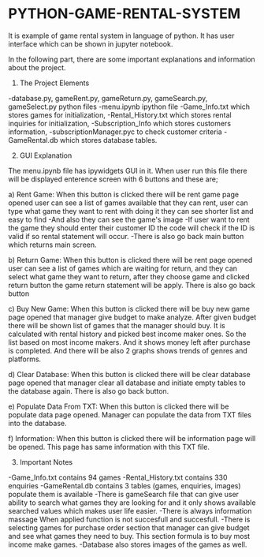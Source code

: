# PYTHON-GAME-RENTAL-SYSTEM
It is example of game rental system in language of python. It has user interface which can be shown in jupyter notebook.

In the following part, there are some important explanations and
information about the project.

1) The Project Elements

-database.py, gameRent.py, gameReturn.py, gameSearch.py,
gameSelect.py python files
-menu.ipynb ipython file
-Game_Info.txt which stores games for initialization,
-Rental_History.txt which stores rental inquiries for initialization,
-Subscription_Info which stores customers information,
-subscriptionManager.pyc to check customer criteria
-GameRental.db which stores database tables.

2) GUI Explanation

The menu.ipynb file has ipywidgets GUI in it. When user run this file
there will be displayed enterence screen with 6 buttons and these are;

a) Rent Game: When this button is clicked there will be rent game page opened
user can see a list of games available that they can rent, user can type what
game they want to rent with doing it they can see shorter list and easy to find
-And also they can see the game's image
-If user want to rent the game they should enter their customer ID
the code will check if the ID is valid if so rental statement will occur.
-There is also go back main button which returns main screen.

b) Return Game: When this button is clicked there will be rent page opened
user can see a list of games which are waiting for return, and they can select what game they want to return, after they choose game and clicked return button the game return statement will be apply. There is also go back button

c) Buy New Game: When this button is clicked there will be buy new game page
opened that manager give budget to make analyze. After given budget there will be shown list of games that the manager should buy. It is calculated with rental history and picked best income maker ones. So the list based on most income makers. And it shows money left after purchase is completed.
And there will be also 2 graphs shows trends of genres and platforms.

d) Clear Database: When this button is clicked there will be clear database
page opened that manager clear all database and initiate empty tables to the
database again. There is also go back button.

e) Populate Data From TXT: When this button is clicked there will be populate data page opened. Manager can populate the data from TXT files into the database.

f) Information: When this button is clicked there will be information page will be opened. This page has same information with this TXT file.

3) Important Notes

-Game_Info.txt contains 94 games 
-Rental_History.txt contains 330 enquiries
-GameRental.db contains 3 tables (games, enquiries, images) populate them is available
-There is gameSearch file that can give user ability to search what games they are looking
for and it only shows available searched values which makes user life easier.
-There is always information massage When applied function is not succesfull and succesfull.
-There is selecting games for purchase order section that manager can give budget and see what games they need to buy. This section formula is to buy most income make games.
-Database also stores images of the games as well.

